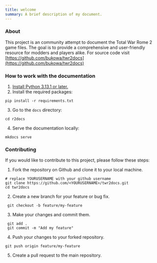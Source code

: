 ```yaml
---
title: welcome
summary: A brief description of my document.
---
```


### About

This project is an community attempt to document the Total War Rome 2 game files.
The goal is to provide a comprehensive and user-friendly resource for modders and players alike.
For source code visit [https://github.com/bukowa/twr2docs](https://github.com/bukowa/twr2docs)

### How to work with the documentation

1. [Install Python 3.13.1 or later.](https://www.python.org/downloads/)  
2. Install the required packages:  
```
pip install -r requirements.txt
```
3. Go to the `docs` directory:  
```
cd r2docs
```
4. Serve the documentation locally:  
```
mkdocs serve
```

### Contributing

If you would like to contribute to this project, please follow these steps:

1. Fork the repository on Github and clone it to your local machine.  
```
# replace YOURUSERNAME with your github username
git clone https://github.com/<YOURUSERNAME>/twr2docs.git
cd twr2docs
```
2. Create a new branch for your feature or bug fix.  
```
 git checkout -b feature/my-feature
```
3. Make your changes and commit them.  
```
 git add .
 git commit -m "Add my feature"
```
4. Push your changes to your forked repository.  
```
git push origin feature/my-feature
```
5. Create a pull request to the main repository.  
